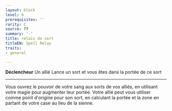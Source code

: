 ```yaml
---
layout: block
level: 6
prerequisites: ''
rarity: C
source: ??
summary: '-'
title: relais de sort
titleEN: Spell Relay
traits:
- general

---
```


<p><strong>Déclencheur</strong> Un allié <a class="entity-link" data-pack="pf2e.actionspf2e" data-id="aBQ8ajvEBByv45yz" draggable="true"><i class="fas fa-suitcase"></i>Lance un sort</a> et vous êtes dans la portée de ce sort</p>
<hr>
<p>Vous ouvrez le pouvoir de votre sang aux sorts de vos alliés, en utilisant votre magie pour augmenter leur portée. Votre allié peut vous utiliser comme point d'origine pour son sort, en calculant la portée et la zone en partant de votre case au lieu de la sienne.</p>